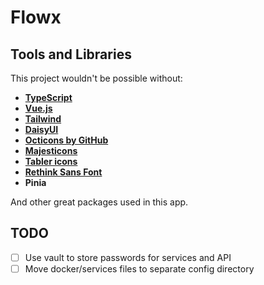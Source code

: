 # Flowx

## Tools and Libraries

This project wouldn't be possible without:

- [**TypeScript**](https://www.typescriptlang.org)
- [**Vue.js**](https://vuejs.org)
- [**Tailwind**](https://tailwindcss.com)
- [**DaisyUI**](https://daisyui.com)
- [**Octicons by GitHub**](https://github.com/primer/octicons)
- [**Majesticons**](https://github.com/halfmage)
- [**Tabler icons**](https://github.com/tabler/tabler-icons)
- [**Rethink Sans Font**](https://fonts.google.com/specimen/Rethink+Sans/about?query=rethink+sans)
- **Pinia**

And other great packages used in this app.

## TODO

- [ ] Use vault to store passwords for services and API
- [ ] Move docker/services files to separate config directory
